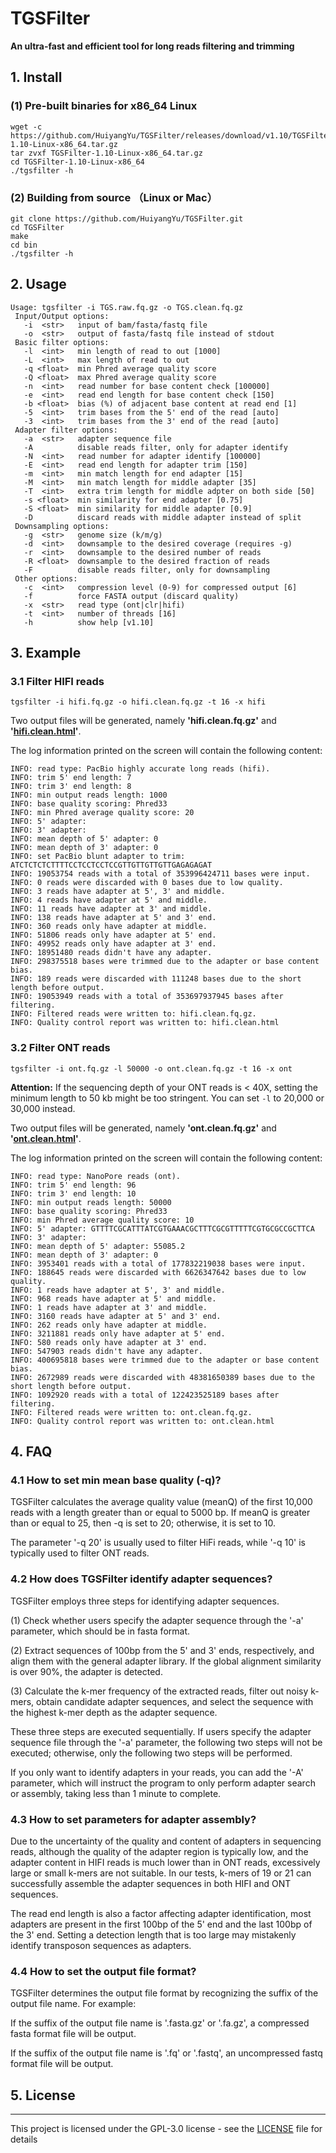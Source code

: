 # TGSFilter
<b> An ultra-fast and efficient tool for long reads filtering and trimming</b>

##  1. Install
### (1) Pre-built binaries for x86_64 Linux
```
wget -c https://github.com/HuiyangYu/TGSFilter/releases/download/v1.10/TGSFilter-1.10-Linux-x86_64.tar.gz
tar zvxf TGSFilter-1.10-Linux-x86_64.tar.gz
cd TGSFilter-1.10-Linux-x86_64
./tgsfilter -h
```
### (2) Building from source （Linux or Mac）
```
git clone https://github.com/HuiyangYu/TGSFilter.git
cd TGSFilter
make
cd bin
./tgsfilter -h
```
## 2. Usage
```
Usage: tgsfilter -i TGS.raw.fq.gz -o TGS.clean.fq.gz
 Input/Output options:
   -i  <str>   input of bam/fasta/fastq file
   -o  <str>   output of fasta/fastq file instead of stdout
 Basic filter options:
   -l  <int>   min length of read to out [1000]
   -L  <int>   max length of read to out
   -q <float>  min Phred average quality score
   -Q <float>  max Phred average quality score
   -n  <int>   read number for base content check [100000]
   -e  <int>   read end length for base content check [150]
   -b <float>  bias (%) of adjacent base content at read end [1]
   -5  <int>   trim bases from the 5' end of the read [auto]
   -3  <int>   trim bases from the 3' end of the read [auto]
 Adapter filter options:
   -a  <str>   adapter sequence file 
   -A          disable reads filter, only for adapter identify
   -N  <int>   read number for adapter identify [100000]
   -E  <int>   read end length for adapter trim [150]
   -m  <int>   min match length for end adapter [15]
   -M  <int>   min match length for middle adapter [35]
   -T  <int>   extra trim length for middle adpter on both side [50]
   -s <float>  min similarity for end adapter [0.75]
   -S <float>  min similarity for middle adapter [0.9]
   -D          discard reads with middle adapter instead of split
 Downsampling options:
   -g  <str>   genome size (k/m/g)
   -d  <int>   downsample to the desired coverage (requires -g) 
   -r  <int>   downsample to the desired number of reads 
   -R <float>  downsample to the desired fraction of reads 
   -F          disable reads filter, only for downsampling
 Other options:
   -c  <int>   compression level (0-9) for compressed output [6]
   -f          force FASTA output (discard quality) 
   -x  <str>   read type (ont|clr|hifi)
   -t  <int>   number of threads [16]
   -h          show help [v1.10]
```
## 3. Example

### 3.1 Filter HIFI reads
```
tgsfilter -i hifi.fq.gz -o hifi.clean.fq.gz -t 16 -x hifi
```
Two output files will be generated, namely <b>'hifi.clean.fq.gz'</b> and <b>'[hifi.clean.html](http://htmlpreview.github.io/?https://github.com/HuiyangYu/TGSFilter/blob/main/html/hifi.clean.html)'</b>. <br>

The log information printed on the screen will contain the following content:
```
INFO: read type: PacBio highly accurate long reads (hifi).
INFO: trim 5' end length: 7
INFO: trim 3' end length: 8
INFO: min output reads length: 1000
INFO: base quality scoring: Phred33
INFO: min Phred average quality score: 20
INFO: 5' adapter: 
INFO: 3' adapter: 
INFO: mean depth of 5' adapter: 0
INFO: mean depth of 3' adapter: 0
INFO: set PacBio blunt adapter to trim: ATCTCTCTCTTTTCCTCCTCCTCCGTTGTTGTTGTTGAGAGAGAT
INFO: 19053754 reads with a total of 353996424711 bases were input.
INFO: 0 reads were discarded with 0 bases due to low quality.
INFO: 3 reads have adapter at 5', 3' and middle.
INFO: 4 reads have adapter at 5' and middle.
INFO: 11 reads have adapter at 3' and middle.
INFO: 138 reads have adapter at 5' and 3' end.
INFO: 360 reads only have adapter at middle.
INFO: 51806 reads only have adapter at 5' end.
INFO: 49952 reads only have adapter at 3' end.
INFO: 18951480 reads didn't have any adapter.
INFO: 298375518 bases were trimmed due to the adapter or base content bias.
INFO: 189 reads were discarded with 111248 bases due to the short length before output.
INFO: 19053949 reads with a total of 353697937945 bases after filtering.
INFO: Filtered reads were written to: hifi.clean.fq.gz.
INFO: Quality control report was written to: hifi.clean.html
```
### 3.2 Filter ONT reads
```
tgsfilter -i ont.fq.gz -l 50000 -o ont.clean.fq.gz -t 16 -x ont
```
<b>Attention:</b> If the sequencing depth of your ONT reads is < 40X, setting the minimum length to 50 kb might be too stringent. You can set ```-l``` to 20,000 or 30,000 instead.<br>

Two output files will be generated, namely <b>'ont.clean.fq.gz'</b> and <b>'[ont.clean.html](http://htmlpreview.github.io/?https://github.com/HuiyangYu/TGSFilter/blob/main/html/ont.clean.html)'</b>.

The log information printed on the screen will contain the following content:
```
INFO: read type: NanoPore reads (ont).
INFO: trim 5' end length: 96
INFO: trim 3' end length: 10
INFO: min output reads length: 50000
INFO: base quality scoring: Phred33
INFO: min Phred average quality score: 10
INFO: 5' adapter: GTTTTCGCATTTATCGTGAAACGCTTTCGCGTTTTTCGTGCGCCGCTTCA
INFO: 3' adapter: 
INFO: mean depth of 5' adapter: 55085.2
INFO: mean depth of 3' adapter: 0
INFO: 3953401 reads with a total of 177832219038 bases were input.
INFO: 188645 reads were discarded with 6626347642 bases due to low quality.
INFO: 1 reads have adapter at 5', 3' and middle.
INFO: 968 reads have adapter at 5' and middle.
INFO: 1 reads have adapter at 3' and middle.
INFO: 3160 reads have adapter at 5' and 3' end.
INFO: 262 reads only have adapter at middle.
INFO: 3211881 reads only have adapter at 5' end.
INFO: 580 reads only have adapter at 3' end.
INFO: 547903 reads didn't have any adapter.
INFO: 400695818 bases were trimmed due to the adapter or base content bias.
INFO: 2672989 reads were discarded with 48381650389 bases due to the short length before output.
INFO: 1092920 reads with a total of 122423525189 bases after filtering.
INFO: Filtered reads were written to: ont.clean.fq.gz.
INFO: Quality control report was written to: ont.clean.html
```
## 4. FAQ
### 4.1 How to set min mean base quality (-q)?
TGSFilter calculates the average quality value (meanQ) of the first 10,000 reads with a length greater than or equal to 5000 bp. If meanQ is greater than or equal to 25, then -q is set to 20; otherwise, it is set to 10.<br>

The parameter '-q 20' is usually used to filter HiFi reads, while '-q 10' is typically used to filter ONT reads.<br>

### 4.2 How does TGSFilter identify adapter sequences?
TGSFilter employs three steps for identifying adapter sequences.<br>

(1) Check whether users specify the adapter sequence through the '-a' parameter, which should be in fasta format. <br>

(2) Extract sequences of 100bp from the 5' and 3' ends, respectively, and align them with the general adapter library. If the global alignment similarity is over 90%, the adapter is detected.<br>

(3) Calculate the k-mer frequency of the extracted reads, filter out noisy k-mers, obtain candidate adapter sequences, and select the sequence with the highest k-mer depth as the adapter sequence.<br>

These three steps are executed sequentially. If users specify the adapter sequence file through the '-a' parameter, the following two steps will not be executed; otherwise, only the following two steps will be performed. <br>

If you only want to identify adapters in your reads, you can add the '-A' parameter, which will instruct the program to only perform adapter search or assembly, taking less than 1 minute to complete.

### 4.3 How to set parameters for adapter assembly?
Due to the uncertainty of the quality and content of adapters in sequencing reads, although the quality of the adapter region is typically low, and the adapter content in HIFI reads is much lower than in ONT reads, excessively large or small k-mers are not suitable. In our tests, k-mers of 19 or 21 can successfully assemble the adapter sequences in both HIFI and ONT sequences. <br>

The read end length is also a factor affecting adapter identification, most adapters are present in the first 100bp of the 5' end and the last 100bp of the 3' end. Setting a detection length that is too large may mistakenly identify transposon sequences as adapters.
### 4.4 How to set the output file format? 
TGSFilter determines the output file format by recognizing the suffix of the output file name. For example:<br>

If the suffix of the output file name is '.fasta.gz' or '.fa.gz', a compressed fasta format file will be output. <br>

If the suffix of the output file name is '.fq' or '.fastq', an uncompressed fastq format file will be output.<br>

## 5. License
-------

This project is licensed under the GPL-3.0 license - see the [LICENSE](LICENSE) file for details
